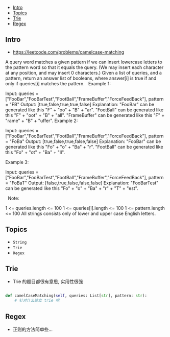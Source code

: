 - [Intro](#intro)
- [Topics](#topics)
- [Trie](#trie)
- [Regex](#regex)

## Intro

- https://leetcode.com/problems/camelcase-matching

A query word matches a given pattern if we can insert lowercase letters to the pattern word so that it equals the query. (We may insert each character at any position, and may insert 0 characters.)
Given a list of queries, and a pattern, return an answer list of booleans, where answer[i] is true if and only if queries[i] matches the pattern.
 
Example 1:

Input: queries = ["FooBar","FooBarTest","FootBall","FrameBuffer","ForceFeedBack"], pattern = "FB"
Output: [true,false,true,true,false]
Explanation: 
"FooBar" can be generated like this "F" + "oo" + "B" + "ar".
"FootBall" can be generated like this "F" + "oot" + "B" + "all".
"FrameBuffer" can be generated like this "F" + "rame" + "B" + "uffer".
Example 2:

Input: queries = ["FooBar","FooBarTest","FootBall","FrameBuffer","ForceFeedBack"], pattern = "FoBa"
Output: [true,false,true,false,false]
Explanation: 
"FooBar" can be generated like this "Fo" + "o" + "Ba" + "r".
"FootBall" can be generated like this "Fo" + "ot" + "Ba" + "ll".

Example 3:

Input: queries = ["FooBar","FooBarTest","FootBall","FrameBuffer","ForceFeedBack"], pattern = "FoBaT"
Output: [false,true,false,false,false]
Explanation: 
"FooBarTest" can be generated like this "Fo" + "o" + "Ba" + "r" + "T" + "est".

 
Note:

1 <= queries.length <= 100
1 <= queries[i].length <= 100
1 <= pattern.length <= 100
All strings consists only of lower and upper case English letters.



## Topics

- `String`
- `Trie`
- `Regex`

## Trie

- Trie 的题目都很有意思, 实用性很强


```py

def camelCaseMatching(self, queries: List[str], pattern: str):
    # 针对什么建立 trie 呢

```


## Regex

- 正则的方法简单些...

```py



```